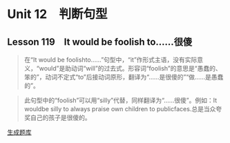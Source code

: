 ﻿ # Unit 12　判断句型
 ## Lesson 119　It would be foolish to……很傻
 
> 在“It would be foolishto……”句型中，“it”作形式主语，没有实际意义，“would”是助动词“will”的过去式。形容词“foolish”的意思是“愚蠢的、笨的”，动词不定式“to”后接动词原形，翻译为“……是很傻的”“做……是愚蠢的”。

> 此句型中的“foolish”可以用“silly”代替，同样翻译为“……很傻”。例如：It wouldbe silly to always praise own children to publicfaces.总是当众夸奖自己的孩子是很傻的。


 [生成题库](./sentence/f119.json)